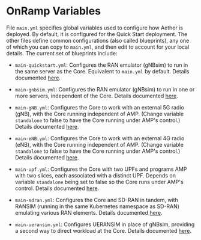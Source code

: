 # OnRamp Variables

File `main.yml` specifies global variables used to configure how Aether is deployed.
By default, it is configured for the Quick Start deployment. The other files define
common configurations (also called blueprints), any one of which you can copy to
`main.yml`, and then edit to account for your local details. The current set of
blueprints include:

* `main-quickstart.yml`: Configures the RAN emulator (gNBsim) to run in the same
   server as the Core. Equivalent to `main.yml` by default. Details documented
   [here](https://docs.aetherproject.org/master/onramp/start.html).

* `main-gnbsim.yml`: Configures the RAN emulator (gNBsim) to run in one or more
   servers, independent of the Core. Details documented
   [here](https://docs.aetherproject.org/master/onramp/gnbsim.html).

* `main-gNB.yml`: Configures the Core to work with an external 5G radio (gNB), with 
   the Core running independent of AMP. (Change variable `standalone` to false to have
   the Core running under AMP's control.) Details documented
   [here](https://docs.aetherproject.org/master/onramp/gnb.html).

* `main-eNB.yml`: Configures the Core to work with an external 4G radio (eNB), with 
   the Core running independent of AMP. (Change variable `standalone` to false to have 
   the Core running under AMP's control.) Details documented
   [here](https://docs.aetherproject.org/master/onramp/gnb.html#support-for-enbs).

* `main-upf.yml`: Configures the Core with two UPFs and programs AMP
   with two slices, each associated with a distinct UPF. Depends on variable
   `standalone` being set to false so the Core runs under AMP's control.
   Details documented
   [here](https://docs.aetherproject.org/master/onramp/blueprints.html#multiple-upfs).

* `main-sdran.yml`: Configures the Core and SD-RAN in tandem, with
  RANSIM (running in the same Kubernetes namespace as SD-RAN)
  emulating various RAN elements. Details documented
  [here](https://docs.aetherproject.org/master/onramp/blueprints.html#sdran).

* `main-ueransim.yml`: Configures UERANSIM in place of gNBsim,
  providing a second way to direct workload at the Core. Details documented
  [here](https://docs.aetherproject.org/master/onramp/blueprints.html#ueransim).


